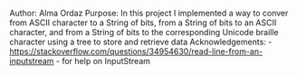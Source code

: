 Author: Alma Ordaz
Purpose: In this project I implemented a way to conver from ASCII character to a String of bits, from a String of bits 
         to an ASCII character, and from a String of bits to the corresponding Unicode braille character using a tree to store and retrieve data
Acknowledgements: 
        - https://stackoverflow.com/questions/34954630/read-line-from-an-inputstream
            - for help on InputStream
        